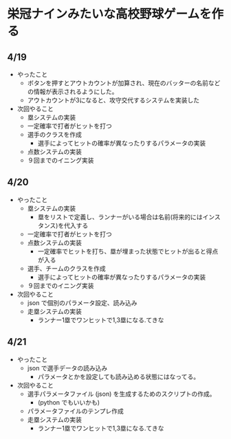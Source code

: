 # 栄冠ナインみたいな高校野球ゲームを作る
## 4/19
- やったこと
    - ボタンを押すとアウトカウントが加算され、現在のバッターの名前などの情報が表示されるようにした。
    - アウトカウントが3になると、攻守交代するシステムを実装した
- 次回やること
    - 塁システムの実装
    - 一定確率で打者がヒットを打つ
    - 選手のクラスを作成
        - 選手によってヒットの確率が異なったりするパラメータの実装
    - 点数システムの実装
    - ９回までのイニング実装

## 4/20
- やったこと
    - 塁システムの実装
        - 塁をリストで定義し、ランナーがいる場合は名前(将来的にはインスタンス)を代入する
    - 一定確率で打者がヒットを打つ
    - 点数システムの実装
        - 一定確率でヒットを打ち、塁が埋まった状態でヒットが出ると得点が入る
    - 選手、チームのクラスを作成
        - 選手によってヒットの確率が異なったりするパラメータの実装
    - ９回までのイニング実装
- 次回やること
    - json で個別のパラメータ設定、読み込み
    - 走塁システムの実装
        - ランナー1塁でワンヒットで1,3塁になる.てきな

## 4/21
- やったこと
    - json で選手データの読み込み
        - パラメータとかを設定しても読み込める状態にはなってる。
- 次回やること
    - 選手パラメータファイル (json) を生成するためのスクリプトの作成。
        - (python でもいいかも)
    - パラメータファイルのテンプレ作成
    - 走塁システムの実装
        - ランナー1塁でワンヒットで1,3塁になる.てきな